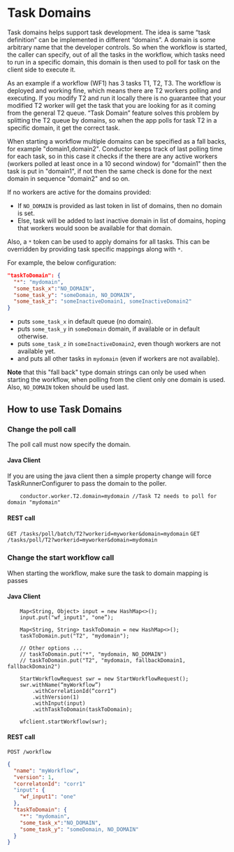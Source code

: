 # Task Domains
Task domains helps support task development. The idea is same “task definition” can be implemented in different “domains”. A domain is some arbitrary name that the developer controls. So when the workflow is started, the caller can specify, out of all the tasks in the workflow, which tasks need to run in a specific domain, this domain is then used to poll for task on the client side to execute it.  

As an example if a workflow (WF1) has 3 tasks T1, T2, T3. The workflow is deployed and working fine, which means there are T2 workers polling and executing. If you modify T2 and run it locally there is no guarantee that your modified T2 worker will get the task that you are looking for as it coming from the general T2 queue. “Task Domain” feature solves this problem by splitting the T2 queue by domains, so when the app polls for task T2 in a specific domain, it get the correct task.

When starting a workflow multiple domains can be specified as a fall backs, for example "domain1,domain2". Conductor keeps track of last polling time for each task, so in this case it checks if the there are any active workers (workers polled at least once in a 10 second window) for "domain1" then the task is put in "domain1", if not then the same check is done for the next domain in sequence "domain2" and so on.

If no workers are active for the domains provided:

- If `NO_DOMAIN` is provided as last token in list of domains, then no domain is set.
- Else, task will be added to last inactive domain in list of domains, hoping that workers would soon be available for that domain.

Also, a `*` token can be used to apply domains for all tasks. This can be overridden by providing task specific mappings along with `*`. 

For example, the below configuration:

```json
"taskToDomain": {
  "*": "mydomain",
  "some_task_x":"NO_DOMAIN",
  "some_task_y": "someDomain, NO_DOMAIN",
  "some_task_z": "someInactiveDomain1, someInactiveDomain2"
}
```

- puts `some_task_x` in default queue (no domain).
- puts `some_task_y` in `someDomain` domain, if available or in default otherwise.
- puts `some_task_z` in `someInactiveDomain2`, even though workers are not available yet.
- and puts all other tasks in `mydomain` (even if workers are not available).


<b>Note</b> that this "fall back" type domain strings can only be used when starting the workflow, when polling from the client only one domain is used. Also, `NO_DOMAIN` token should be used last.

## How to use Task Domains
### Change the poll call
The poll call must now specify the domain. 

#### Java Client
If you are using the java client then a simple property change will force  TaskRunnerConfigurer to pass the domain to the poller.
```
	conductor.worker.T2.domain=mydomain //Task T2 needs to poll for domain "mydomain"
```
#### REST call
`GET /tasks/poll/batch/T2?workerid=myworker&domain=mydomain`
`GET /tasks/poll/T2?workerid=myworker&domain=mydomain`

### Change the start workflow call
When starting the workflow, make sure the task to domain mapping is passes

#### Java Client
```
	Map<String, Object> input = new HashMap<>();
	input.put("wf_input1", "one”);

	Map<String, String> taskToDomain = new HashMap<>();
	taskToDomain.put("T2", "mydomain");
	
	// Other options ...
	// taskToDomain.put("*", "mydomain, NO_DOMAIN")
	// taskToDomain.put("T2", "mydomain, fallbackDomain1, fallbackDomain2")
	
	StartWorkflowRequest swr = new StartWorkflowRequest();
	swr.withName(“myWorkflow”)
		.withCorrelationId(“corr1”)
		.withVersion(1)
		.withInput(input)
		.withTaskToDomain(taskToDomain);
	
	wfclient.startWorkflow(swr);

```

#### REST call
`POST /workflow`

```json
{
  "name": "myWorkflow",
  "version": 1,
  "correlatonId": "corr1"
  "input": {
	"wf_input1": "one"
  },
  "taskToDomain": {
	"*": "mydomain",
	"some_task_x":"NO_DOMAIN",
    "some_task_y": "someDomain, NO_DOMAIN"
  }
}

```

